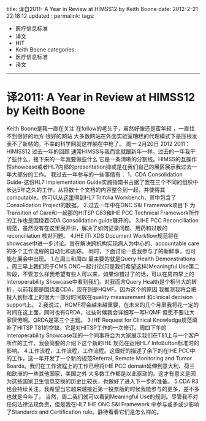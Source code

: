 title: 译自2011- A Year in Review at HIMSS12 by Keith Boone
date: 2012-2-21 22:18:12
updated	:
permalink:
tags:
- 医疗信息标准
- 译文
- HIT
- Keith Boone
categories:
- 医疗信息标准
- 译文

---

# 译2011: A Year in Review at HIMSS12 by Keith Boone
Keith Boone是我一直在关注 在follow的老头子，虽然好像还是蛮年轻 ，一直找不到很好的地方 很好的网站 大多数网站在外面实验室糟糕的代理模式下是压根发表不了新帖的。不幸的科学网就这样躺在中枪了。
周一 2月20日 2012
2011：HIMISS12 过去一年的回顾
通常HIMSS与我而言就跟新年一样。过去的一年我干了些什么，接下来的一年我要做些什么 它是一条清晰的分割线。HIMSS的互操作性showcase或者HL7内部的presentation抑或是在我们自己的展区展示我过去一年大部分的工作。
我过去一年参与的一些事情有：
1、CDA Consolidation Guide-这份HL7 Implementation Guide实施指南书占据了我在三个不同的组织中长达5年之久的工作，从将数十个文档的内容整合到一起，并使得其computable。你可以从[这里](http://www.hl7.org/search/viewSearchResult.cfm?search_id=206647&search_result_url=%2Fdocumentcenter%2Fprivate%2Fstandards%2Fcda%2FTrifolia%5FHL7%5FConsolidation%2Ezip)得到HL7 Trifolia Workbench，其中包含了Consolidation Project的数据。
2.过去一年中在ONC S&I Framework项目下 为Transition of Care和一起那的HITSP C83和IHE PCC Technical Framework所作的工作也是围绕着CDA Consolidation guide展开的。
3.IHE PCC  Reconciliation规范，虽然没有在这里展开讲，解决了如何记录问题、用药和过敏的reconciliation 核对问题。
4.IHE ITI XDS Document Workflow规范将在showcase中进一步讨论。旨在解决跨机构实现病人为中心的、accountable care的多个工作流程的自动化和追踪。
同时，下面讨论一些我参与了的新鲜事，也可能在展会中出现。
1.在周三和周四 最主要的就是Query Health Demonstrations 。周三早上我们将于CMS ONC一起讨论(只是我们希望这样)Meaningful Use第二阶段，不管怎么样我希望有些人可以来，如果你错过了的话，可以在周四早上的Interoperability Showcase中看到我们。对我而言Query Health是个相当大的转折，以前我都是围绕着CDA，现在则是HQMF。因为这个的原因 我推测我将会把投入到标准上的很大一部分时间放在quality measurement 和clinical decision support上。
2.我说过，HQMF将会越来越重要，在未来的几个月里我将花一定的时间在这上面，同时也有QRDA，过些时候我会详细写一写HQMF 但愿不要让大家厌倦啊。QRDA是第三个主题。
3.IHE Request for Clinical Knowledge规范填补了HITSP T81的空缺。它是对HITSP工作的一次修订。周四下午的Interoperability Showcase我的一个同事将会为大家展示我们在T81上与一个客户所作的工作，我会简要的介绍下这个新的IHE 规范在运用HL7 InfoButton标准时的影响。
4.工作流程，工作流程，工作流程。这很好的描述了余下的在IHE PCC中的工作，这一年开发了一个新的规范Referral, Remote Monitoring and Tumor Boards。我们在工作流程上的工作已经将IHE PCC domain延伸到意大利、荷兰和欧洲的一些其他国家，美国之外 大多数工作都是以此驱动的。这才有意义是因为这些国家卫生信息交换的历史比较长，也做好了进入下一步的准备。
5.CDA R3也会持续关注。我希望当它越来越接近第一投票版的时候我能参与的更多，差不多也就是今年了。
当然，周二我们就可以看到Meaningful Use的规则。尽管我不对任何法律法规负责，但是我在HL7 IHE ONC S&I Framework 中参与或多或少影响了Standards and Certification rule。静待看看它们是怎么样的。
